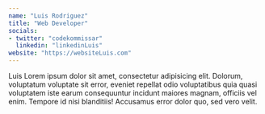 ```yaml
---
name: "Luis Rodriguez"
title: "Web Developer"
socials: 
- twitter: "codekommissar"
  linkedin: "linkedinLuis"
website: "https://websiteLuis.com"
---
```


Luis Lorem ipsum dolor sit amet, consectetur adipisicing elit. Dolorum, voluptatum voluptate sit error, eveniet repellat odio voluptatibus quia quasi voluptatem iste earum consequuntur incidunt maiores magnam, officiis vel enim. Tempore id nisi blanditiis! Accusamus error dolor quo, sed vero velit.